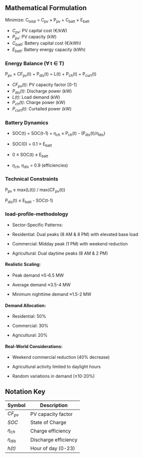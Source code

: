 



## Mathematical Formulation
Minimize: C<sub>total</sub> = C<sub>pv</sub> × P<sub>pv</sub> + C<sub>batt</sub> × E<sub>batt</sub>
- *C<sub>pv</sub>*: PV capital cost (€/kW)  
- *P<sub>pv</sub>*: PV capacity (kW)  
- *C<sub>batt</sub>*: Battery capital cost (€/kWh)  
- *E<sub>batt</sub>*: Battery energy capacity (kWh)

### Energy Balance (∀ t ∈ T)

P<sub>pv</sub> × CF<sub>pv</sub>(t) + P<sub>dis</sub>(t) = L(t) + P<sub>ch</sub>(t) + P<sub>curt</sub>(t)

- *CF<sub>pv</sub>(t)*: PV capacity factor [0-1]  
- *P<sub>dis</sub>(t)*: Discharge power (kW)  
- *L(t)*: Load demand (kW)  
- *P<sub>ch</sub>(t)*: Charge power (kW)  
- *P<sub>curt</sub>(t)*: Curtailed power (kW)

### Battery Dynamics

- SOC(t) = SOC(t-1) + η<sub>ch</sub> × P<sub>ch</sub>(t) - (P<sub>dis</sub>(t)/η<sub>dis</sub>)
- SOC(0) = 0.1 × E<sub>batt</sub>
- 0 ≤ SOC(t) ≤ E<sub>batt</sub>

- *η<sub>ch</sub>, η<sub>dis</sub>* = 0.9 (efficiencies)



### Technical Constraints

P<sub>pv</sub> ≥ max(L(t)) / max(CF<sub>pv</sub>(t))

P<sub>dis</sub>(t) ≤ E<sub>batt</sub> - SOC(t-1)

### load-profile-methodology

- Sector-Specific Patterns:

- Residential: Dual peaks (8 AM & 8 PM) with elevated base load

- Commercial: Midday peak (1 PM) with weekend reduction

- Agricultural: Dual daytime peaks (8 AM & 2 PM)

#### Realistic Scaling:

- Peak demand ≈5-6.5 MW

- Average demand ≈3.5-4 MW

- Minimum nighttime demand ≈1.5-2 MW

#### Demand Allocation:

- Residential: 50%

- Commercial: 30%

- Agricultural: 20%

#### Real-World Considerations:

- Weekend commercial reduction (40% decrease)

- Agricultural activity limited to daylight hours

- Random variations in demand (±10-20%)



## Notation Key
| Symbol        | Description                      |
|---------------|----------------------------------|
| *CF<sub>pv</sub>* | PV capacity factor             |
| *SOC*         | State of Charge                  |
| *η<sub>ch</sub>*  | Charge efficiency              |
| *η<sub>dis</sub>* | Discharge efficiency           |
| *h(t)*        | Hour of day (0-23)              |

